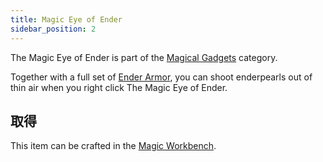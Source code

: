 ```yaml
---
title: Magic Eye of Ender
sidebar_position: 2
---
```


The Magic Eye of Ender is part of the [Magical Gadgets](Magical-Gadgets) category.

Together with a full set of [Ender Armor](Magical-Armor#Ender-Armor), you can shoot enderpearls out of thin air when you right click The Magic Eye of Ender.

## 取得

This item can be crafted in the [Magic Workbench](Magic-Workbench).
